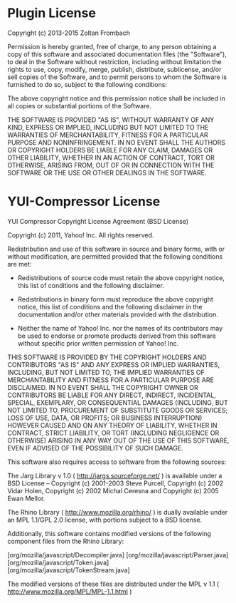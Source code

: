 # Plugin License

Copyright (c) 2013-2015 Zoltan Frombach

Permission is hereby granted, free of charge, to any person obtaining a copy of this
software and associated documentation files (the "Software"), to deal in the Software
without restriction, including without limitation the rights to use, copy, modify,
merge, publish, distribute, sublicense, and/or sell copies of the Software, and to
permit persons to whom the Software is furnished to do so, subject to the following
conditions:

The above copyright notice and this permission notice shall be included in all copies
or substantial portions of the Software.

THE SOFTWARE IS PROVIDED "AS IS", WITHOUT WARRANTY OF ANY KIND, EXPRESS OR IMPLIED,
INCLUDING BUT NOT LIMITED TO THE WARRANTIES OF MERCHANTABILITY, FITNESS FOR A PARTICULAR
PURPOSE AND NONINFRINGEMENT. IN NO EVENT SHALL THE AUTHORS OR COPYRIGHT HOLDERS BE LIABLE
FOR ANY CLAIM, DAMAGES OR OTHER LIABILITY, WHETHER IN AN ACTION OF CONTRACT, TORT OR
OTHERWISE, ARISING FROM, OUT OF OR IN CONNECTION WITH THE SOFTWARE OR THE USE OR OTHER
DEALINGS IN THE SOFTWARE.





# YUI-Compressor License

YUI Compressor Copyright License Agreement (BSD License)

Copyright (c) 2011, Yahoo! Inc.
All rights reserved.

Redistribution and use of this software in source and binary forms,
with or without modification, are permitted provided that the following
conditions are met:

* Redistributions of source code must retain the above
  copyright notice, this list of conditions and the
  following disclaimer.

* Redistributions in binary form must reproduce the above
  copyright notice, this list of conditions and the
  following disclaimer in the documentation and/or other
  materials provided with the distribution.

* Neither the name of Yahoo! Inc. nor the names of its
  contributors may be used to endorse or promote products
  derived from this software without specific prior
  written permission of Yahoo! Inc.

THIS SOFTWARE IS PROVIDED BY THE COPYRIGHT HOLDERS AND CONTRIBUTORS "AS IS"
AND ANY EXPRESS OR IMPLIED WARRANTIES, INCLUDING, BUT NOT LIMITED TO, THE
IMPLIED WARRANTIES OF MERCHANTABILITY AND FITNESS FOR A PARTICULAR PURPOSE ARE
DISCLAIMED. IN NO EVENT SHALL THE COPYRIGHT OWNER OR CONTRIBUTORS BE LIABLE
FOR ANY DIRECT, INDIRECT, INCIDENTAL, SPECIAL, EXEMPLARY, OR CONSEQUENTIAL
DAMAGES (INCLUDING, BUT NOT LIMITED TO, PROCUREMENT OF SUBSTITUTE GOODS OR
SERVICES; LOSS OF USE, DATA, OR PROFITS; OR BUSINESS INTERRUPTION) HOWEVER
CAUSED AND ON ANY THEORY OF LIABILITY, WHETHER IN CONTRACT, STRICT LIABILITY,
OR TORT (INCLUDING NEGLIGENCE OR OTHERWISE) ARISING IN ANY WAY OUT OF THE USE
OF THIS SOFTWARE, EVEN IF ADVISED OF THE POSSIBILITY OF SUCH DAMAGE.

This software also requires access to software from the following sources:

The Jarg Library v 1.0 ( http://jargs.sourceforge.net/ ) is available
under a BSD License – Copyright (c) 2001-2003 Steve Purcell,
Copyright (c) 2002 Vidar Holen, Copyright (c) 2002 Michal Ceresna and
Copyright (c) 2005 Ewan Mellor.

The Rhino Library ( http://www.mozilla.org/rhino/ ) is dually available
under an MPL 1.1/GPL 2.0 license, with portions subject to a BSD license.

Additionally, this software contains modified versions of the following
component files from the Rhino Library:

[org/mozilla/javascript/Decompiler.java]
[org/mozilla/javascript/Parser.java]
[org/mozilla/javascript/Token.java]
[org/mozilla/javascript/TokenStream.java]

The modified versions of these files are distributed under the MPL v 1.1
( http://www.mozilla.org/MPL/MPL-1.1.html )
